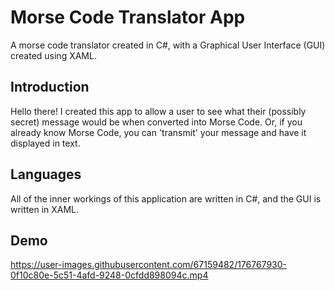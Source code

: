 # Morse Code Translator App

A morse code translator created in C#, with a Graphical User Interface (GUI) created using XAML.

## Introduction

Hello there! I created this app to allow a user to see what their (possibly secret) message would be when converted into Morse Code. Or, if you already know Morse Code, you can 'transmit' your message and have it displayed in text.

## Languages

All of the inner workings of this application are written in C#, and the GUI is written in XAML.

## Demo

https://user-images.githubusercontent.com/67159482/176767930-0f10c80e-5c51-4afd-9248-0cfdd898094c.mp4

